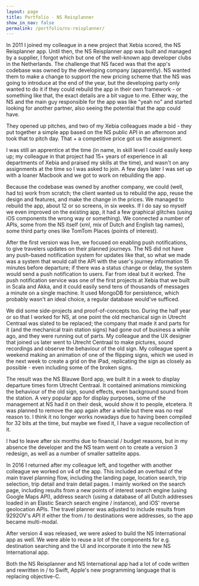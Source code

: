 ```yaml
---
layout: page
title: Portfolio - NS Reisplanner
show_in_nav: false
permalink: /portfolio/ns-reisplanner/
---
```


In 2011 I joined my colleague in a new project that Xebia scored, the NS Reisplanner app. Until then, the NS Reisplanner app was built and managed by a supplier, I forgot which but one of the well-known app developer clubs in the Netherlands. The challenge that NS faced was that the app's codebase was owned by the developing company (apparently). NS wanted them to make a change to support the new pricing scheme that the NS was going to introduce at the end of the year, but the developing party only wanted to do it if they could rebuild the app in their own framework - or something like that, the exact details are a bit vague to me. Either way, the NS and the main guy responsible for the app was like "yeah no" and started looking for another partner, also seeing the potential that the app could have.

They opened up pitches, and two of my Xebia colleagues made a bid - they put together a simple app based on the NS public API in an afternoon and took that to pitch day. That + a competitive price got us the assignment.

I was still an apprentice at the time (in name, in skill level I could easily keep up; my colleague in that project had 15+ years of experience in all departments of Xebia and praised my skills at the time), and wasn't on any assignments at the time so I was asked to join. A few days later I was set up with a loaner Macbook and we got to work on rebuilding the app.

Because the codebase was owned by another company, we could (well, had to) work from scratch; the client wanted us to rebuild the app, reuse the design and features, and make the change in the prices. We managed to rebuild the app, about 12 or so screens, in six weeks. If I do say so myself we even improved on the existing app, it had a few graphical glitches (using iOS components the wrong way or something). We connected a number of APIs, some from the NS itself (xml, mix of Dutch and English tag names), some third party ones like TomTom Places (points of interest).

After the first version was live, we focused on enabling push notifications, to give travelers updates on their planned journeys. The NS did not have any push-based notification system for updates like that, so what we made was a system that would call the API with the user's journey information 15 minutes before departure; if there was a status change or delay, the system would send a push notification to users. Far from ideal but it worked. The push notification service was one of the first projects at Xebia that we built in Scala and Akka, and it could easily send tens of thousands of messages a minute on a single machine. It used MongoDB for persistence, which probably wasn't an ideal choice, a regular database would've sufficed.

We did some side-projects and proof-of-concepts too. During the half year or so that I worked for NS, at one point the old mechanical sign in Utrecht Centraal was slated to be replaced; the company that made it and parts for it (and the mechanical train station signs) had gone out of business a while ago, and they were running out of parts. My colleague and the UX designer that joined us later went to Utrecht Centraal to make pictures, sound recordings and observe the behaviour of the old sign. My colleague spent a weekend making an animation of one of the flipping signs, which we used in the next week to create a grid on the iPad, replicating the sign as closely as possible - even including some of the broken signs.

The result was the NS Blauwe Bord app, we built it in a week to display departure times form Utrecht Centraal. It contained animations mimicking the behaviour of the old sign, sound effects, even background sound from the station. A very popular app for display purposes, some of the management at NS had it on their desk, would show it to people, etcetera. It was planned to remove the app again after a while but there was no real reason to. I think it no longer works nowadays due to having been compiled for 32 bits at the time, but maybe we fixed it, I have a vague recollection of it.

I had to leave after six months due to financial / budget reasons, but in my absence the developer and the NS team went on to create a version 3 redesign, as well as a number of smaller sattelite apps.

In 2016 I returned after my colleague left, and together with another colleague we worked on v4 of the app. This included an overhaul of the main travel planning flow, including the landing page, location search, trip selection, trip detail and train detail pages. I mainly worked on the search page, including results from a new points of interest search engine (using Google Maps API), address search (using a database of all Dutch addresses loaded in an Elastic Search search engine / instance), and iOS' reverse geolocation APIs. The travel planner was adjusted to include results from 9292OV's API if either the from / to destinations were addresses, so the app became multi-modal.

After version 4 was released, we were asked to build the NS International app as well. We were able to reuse a lot of the components for e.g. destination searching and the UI and incorporate it into the new NS International app.

Both the NS Reisplanner and NS International app had a lot of code written and rewritten in / to Swift, Apple's new programming language that is replacing objective-C.
